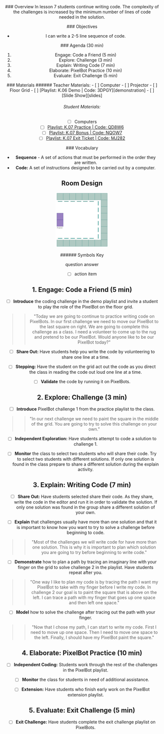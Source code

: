 <header class='header' title='Code Your PixelBot' subtitle='Lesson 07'/>

<notable>
<iconp src='/icons/activity.png'>### Overview</iconp>
In lesson 7 students continue writing code. The complexity of the challenges is increased by the minimum number of lines of code needed in the solution.

<iconp src='/icons/objectives.png'>### Objectives</iconp>

- I can write a 2-5 line sequence of code.

<iconp src='/icons/agenda.png'>### Agenda (30 min)</iconp>

1. Engage: Code a Friend (5 min)
1. Explore: Challenge (3 min)
1. Explain: Writing Code (7 min)
1. Elaborate: PixelBot Practice (10 min)
1. Evaluate: Exit Challenge (5 min)

<note>
<iconp src='/icons/materials.png'>### Materials</iconp>
###### Teacher Materials:
- [ ] Computer
- [ ] Projector
- [ ] Floor Grid
- [ ] [Playlist: K.06 Demo | Code: 3DPGY][demonstration]
- [ ] [Slide Show][slides]

###### Student Materials:
- [ ] Computers
- [ ] [Playlist: K.07 Practice | Code: QD8W6][playlist]
- [ ] [Playlist: K.07 Bonus | Code: NQOW7][extension]
- [ ] [Playlist: K.07 Exit Ticket | Code: MJ282][exit]

<iconp src='/icons/vocab.png'>### Vocabulary</iconp>
- **Sequence** - A set of actions that must be performed in the order they are written.
- **Code:** A set of instructions designed to be carried out by a computer.
</note>

<pagebreak/>

## Room Design

![room](/images/layout-online.png)

<note borderLeft='2px solid green' mt='2em'>
###### Symbols Key

<iconp ml='1.65em' type='question'>question</iconp>
<iconp ml='1.65em' type='answer'>answer</iconp>
- [ ] action item
</note>

<pagebreak/>

## 1. Engage: Code a Friend (5 min)
- [ ] **Introduce** the coding challenge in the demo playlist and invite a student to play the role of the PixelBot on the floor grid.
>> "Today we are going to continue to practice writing code on PixelBots. In our first challenge we need to move our PixelBot to the last square on right. We are going to complete this challenge as a class. I need a volunteer to come up to the rug and pretend to be our PixelBot. Would anyone like to be our PixelBot today?"

- [ ] **Share Out:** Have students help you write the code by volunteering to share one line at a time.

- [ ] **Stepping:** Have the student on the grid act out the code as you direct the class in reading the code out loud one line at a time.

- [ ] **Validate** the code by running it on PixelBots.

## 2. Explore: Challenge (3 min)
- [ ] **Introduce** PixelBot challenge 1 from the practice playlist to the class.
>> "In our next challenge we need to paint the square in the middle of the grid. You are going to try to solve this challenge on your own."

- [ ] **Independent Exploration:** Have students attempt to code a solution to challenge 1.

- [ ] **Monitor** the class to select two students who will share their code. Try to select two students with different solutions. If only one solution is found in the class prepare to share a different solution during the explain activity.

## 3. Explain: Writing Code (7 min)
- [ ] **Share Out:** Have students selected share their code. As they share, write the code in the editor and run it in order to validate the solution. If only one solution was found in the group share a different solution of your own.

- [ ] **Explain** that challenges usually have more than one solution and that it is important to know how you want to try to solve a challenge before beginning to code.
>> "Most of the challenges we will write code for have more than one solution. This is why it is important to plan which solution you are going to try before beginning to write code."

- [ ] **Demonstrate** how to plan a path by tracing an imaginary line with your finger on the grid to solve challenge 2 in the playlist. Have students repeat after you.
>> "One way I like to plan my code is by tracing the path I want my PixelBot to take with my finger before I write my code. In challenge 2 our goal is to paint the square that is above on the left. I can trace a path with my finger that goes up one space and then left one space."

- [ ] **Model** how to solve the challenge after tracing out the path with your finger.
>>"Now that I chose my path, I can start to write my code. First I need to move up one space. Then I need to move one space to the left. Finally, I should have my PixelBot paint the square."

## 4. Elaborate: PixelBot Practice (10 min)
- [ ] **Independent Coding:** Students work through the rest of the challenges in the PixelBot playlist.

- [ ] **Monitor** the class for students in need of additional assistance.

- [ ] **Extension:** Have students who finish early work on the PixelBot extension playlist.

## 5. Evaluate: Exit Challenge (5 min)

- [ ] **Exit Challenge:** Have students complete the exit challenge playlist on PixelBots.

</notable>

[demonstration]: http://www.pixelbots.io/3DPGY
[slides]: https://drive.google.com/open?id=1q2RgAFOG3bWN9o-oXZkFt4wCwmYTKUkRtgD4Wiife9c
[playlist]: http://www.pixelbots.io/QD8W6
[extension]:http://www.pixelbots.io/NQOW7
[exit]: http://www.pixelbots.io/MJ282
